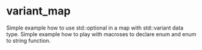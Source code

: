 # variant_map
Simple example how to use std::optional in a map with std::variant data type.
Simple example how to play with macroses to declare enum and enum to string function.
